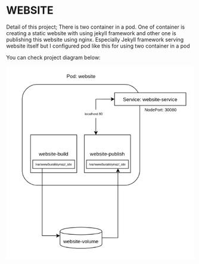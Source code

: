# WEBSITE
Detail of this project;
There is two container in a pod. One of container is creating a static website with using jekyll framework and other one is publishing this website using nginx. 
Especially Jekyll framework serving website itself but I configured pod like this for using two container in a pod

You can check project diagram below:

![project diagram](project-diagram.png)

